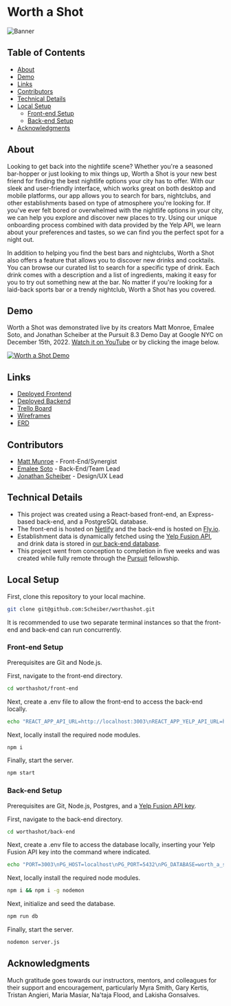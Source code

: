 # Worth a Shot <!-- omit from toc -->

![Banner](https://user-images.githubusercontent.com/794551/205726200-f641bc94-541e-4c3c-bab1-3647c11cb214.png)

## Table of Contents <!-- omit from toc -->

- [About](#about)
- [Demo](#demo)
- [Links](#links)
- [Contributors](#contributors)
- [Technical Details](#technical-details)
- [Local Setup](#local-setup)
  - [Front-end Setup](#front-end-setup)
  - [Back-end Setup](#back-end-setup)
- [Acknowledgments](#acknowledgments)

## About

Looking to get back into the nightlife scene? Whether you're a seasoned bar-hopper or just looking to mix things up, Worth a Shot is your new best friend for finding the best nightlife options your city has to offer. With our sleek and user-friendly interface, which works great on both desktop and mobile platforms, our app allows you to search for bars, nightclubs, and other establishments based on type of atmosphere you're looking for. If you've ever felt bored or overwhelmed with the nightlife options in your city, we can help you explore and discover new places to try. Using our unique onboarding process combined with data provided by the Yelp API, we learn about your preferences and tastes, so we can find you the perfect spot for a night out.

In addition to helping you find the best bars and nightclubs, Worth a Shot also offers a feature that allows you to discover new drinks and cocktails. You can browse our curated list to search for a specific type of drink. Each drink comes with a description and a list of ingredients, making it easy for you to try out something new at the bar. No matter if you're looking for a laid-back sports bar or a trendy nightclub, Worth a Shot has you covered.

## Demo

Worth a Shot was demonstrated live by its creators Matt Monroe, Emalee Soto, and Jonathan Scheiber at the Pursuit 8.3 Demo Day at Google NYC on December 15th, 2022. [Watch it on YouTube](https://www.youtube.com/watch?v=HdrEIB6mWjU) or by clicking the image below.

[![Worth a Shot Demo](https://user-images.githubusercontent.com/794551/214463445-bcb69c23-88c6-4c70-a80f-f28fa010fbc4.jpeg)](http://www.youtube.com/watch?v=HdrEIB6mWjU "Worth a Shot Demo")

## Links

- [Deployed Frontend](https://worthashot.scheiber.dev/)
- [Deployed Backend](https://worthashot.fly.dev/)
- [Trello Board](https://trello.com/b/41mhSL26/worth-a-shot-group-6-capstone)
- [Wireframes](https://whimsical.com/worth-a-shot-Ve33oA8m3TCiNNJxam5dGJ)
- [ERD](https://cloud.smartdraw.com/editor.aspx?depoId=39282039&credID=-42278956&pubDocShare=156DAD5C930F80FB15FB0D65C4004AA7BE6)

## Contributors

- [Matt Munroe](https://github.com/MattNMunroe) - Front-End/Synergist
- [Emalee Soto](https://github.com/EmaleeSoto) - Back-End/Team Lead
- [Jonathan Scheiber](https://github.com/Scheiber) - Design/UX Lead

## Technical Details

- This project was created using a React-based front-end, an Express-based back-end, and a PostgreSQL database.
- The front-end is hosted on [Netlify](https://www.netlify.com/) and the back-end is hosted on [Fly.io](https://fly.io/).
- Establishment data is dynamically fetched using the [Yelp Fusion API](https://fusion.yelp.com/), and drink data is stored in [our back-end database](https://worthashot.fly.dev/alcohols).
- This project went from conception to completion in five weeks and was created while fully remote through the [Pursuit](https://www.pursuit.org/) fellowship.

## Local Setup

First, clone this repository to your local machine.

```bash
git clone git@github.com:Scheiber/worthashot.git
```

It is recommended to use two separate terminal instances so that the front-end and back-end can run concurrently.

### Front-end Setup

Prerequisites are Git and Node.js.

First, navigate to the front-end directory.

```bash
cd worthashot/front-end
```

Next, create a .env file to allow the front-end to access the back-end locally.

```bash
echo "REACT_APP_API_URL=http://localhost:3003\nREACT_APP_YELP_API_URL=http://localhost:3003/bars" >> .env
```

Next, locally install the required node modules.

```bash
npm i
```

Finally, start the server.

```bash
npm start
```

### Back-end Setup

Prerequisites are Git, Node.js, Postgres, and a [Yelp Fusion API key](https://fusion.yelp.com/).

First, navigate to the back-end directory.

```bash
cd worthashot/back-end
```

Next, create a .env file to access the database locally, inserting your Yelp Fusion API key into the command where indicated.

```bash
echo "PORT=3003\nPG_HOST=localhost\nPG_PORT=5432\nPG_DATABASE=worth_a_shot\nBEARER_TOKEN=[Yelp Fusion API Key goes here]" >> .env
```

Next, locally install the required node modules.

```bash
npm i && npm i -g nodemon
```

Next, initialize and seed the database.

```bash
npm run db
```

Finally, start the server.

```bash
nodemon server.js
```

## Acknowledgments

Much gratitude goes towards our instructors, mentors, and colleagues for their support and encouragement, particularly Myra Smith, Gary Kertis, Tristan Angieri, Maria Masiar, Na'taja Flood, and Lakisha Gonsalves.
